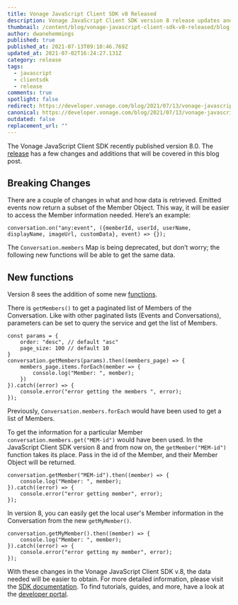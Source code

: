 ```yaml
---
title: Vonage JavaScript Client SDK v8 Released
description: Vonage JavaScript Client SDK version 8 release updates and changes.
thumbnail: /content/blog/vonage-javascript-client-sdk-v8-released/blog_sdk-updates_1200x600.png
author: dwanehemmings
published: true
published_at: 2021-07-13T09:10:46.769Z
updated_at: 2021-07-02T16:24:27.131Z
category: release
tags:
  - javascript
  - clientsdk
  - release
comments: true
spotlight: false
redirect: https://developer.vonage.com/blog/2021/07/13/vonage-javascript-client-sdk-v8-released
canonical: https://developer.vonage.com/blog/2021/07/13/vonage-javascript-client-sdk-v8-released
outdated: false
replacement_url: ""
---
```

The Vonage JavaScript Client SDK recently published version 8.0. The [release](https://developer.nexmo.com/client-sdk/sdk-documentation/javascript/release-notes) has a few changes and additions that will be covered in this blog post.

## Breaking Changes

There are a couple of changes in what and how data is retrieved. Emitted events now return a subset of the Member Object. This way, it will be easier to access the Member information needed. Here’s an example:

```
conversation.on("any:event", ({memberId, userId, userName, displayName, imageUrl, customData}, event) => {});
```

The `Conversation.members` Map is being deprecated, but don’t worry; the following new functions will be able to get the same data. 

## New functions

Version 8 sees the addition of some new [functions](https://developer.nexmo.com/client-sdk/in-app-messaging/guides/get-member-s-information/javascript).

There is `getMembers()` to get a paginated list of Members of the Conversation. Like with other paginated lists (Events and Conversations), parameters can be set to query the service and get the list of Members.

```
const params = {
    order: "desc", // default "asc"
    page_size: 100 // default 10
}
conversation.getMembers(params).then((members_page) => {
    members_page.items.forEach(member => {
        console.log("Member: ", member);
    })
}).catch((error) => {
    console.error("error getting the members ", error);
});
```

Previously, `Conversation.members.forEach` would have been used to get a list of Members.

To get the information for a particular Member `conversation.members.get("MEM-id")` would have been used. In the JavaScript Client SDK version 8 and from now on, the `getMember("MEM-id")` function takes its place. Pass in the id of the Member, and their Member Object will be returned.

```
conversation.getMember("MEM-id").then((member) => {
    console.log("Member: ", member);
}).catch((error) => {
    console.error("error getting member", error);
});
```

In version 8, you can easily get the local user's Member information in the Conversation from the new `getMyMember()`.

```
conversation.getMyMember().then((member) => {
    console.log("Member: ", member);
}).catch((error) => {
    console.error("error getting my member", error);
});
```

With these changes in the Vonage JavaScript Client SDK v.8, the data needed will be easier to obtain. For more detailed information, please visit the [SDK documentation](https://developer.nexmo.com/sdk/stitch/javascript/index.html). To find tutorials, guides, and more, have a look at the [developer portal](https://developer.nexmo.com/client-sdk/overview).
